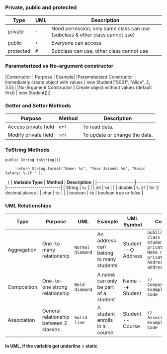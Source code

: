 ### Private, public  and protected

| **Type**           | **UML**     | **Description**                       |
|------------------------|----------------|---------------------------------------|
| private   | `-`          |   Need permssion, only same class can use (subclass & other class cannot use)     |
| public   | `+`          |    Everyone can access |
| protected | `#`         |  Subclass can use, other class cannot use |

### Parameterized vs No-argument constructor
|Constructor | Purpose | Example|
|Parameterized Constructor | Immediately create object with values | new Student("S001", "Alice", 2, 3.5);|
|No-Argument Constructor | Create object without values (default first) | new Student();|


### Getter and Setter Methods

| **Purpose**           | **Method**     | **Description**                       |
|------------------------|----------------|---------------------------------------|
| Access private field   | `get`          | To read data.        |
| Modify private field   | `set`          | To update or change the data.    |

### ToString Methods
`public String toString(){`

    	`return String.format("Name: %s", "Year Joined: %d", "Basic Salary: %.2f " );`
     
   ` }`
| **Variable Type**  | **Method**  | **Description**            |
|-------------------|------------|---------------------------|
| String           | `%s`        |                           |
| int              | `%d`        |                           |
| double           | `%.2f`      | for 2 decimal places      |
| char            | `%c`        |                           |
| boolean         | `%b`        | boolean true or false     |


### UML Relationships

| **Type**      | **Purpose**                          | **UML**        | **Example**                                   | **UML Symbol** | **Code** |
|--------------|------------------------------------|---------------|---------------------------------------------|------------------|------------|
| Aggregation  | One-to-many relationship         | `Normal diamond`  | An address can belong to many students  | Student --◇ Address | `public class Student { private Name name; private Address address; }` |
| Composition  | One-to-one strong relationship    | `Bold diamond`  | A name can only be part of a student   | Name --♦ Student  | `// Composition Example Code` |
| Association  | General relationship between 2 classes | `Solid line`  | A student enrolls in a course              | Student -- Course | `// Association Example Code` |

#### In UML, if the variable got underline = static
